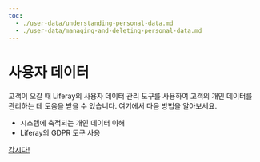```yaml
---
toc:
  - ./user-data/understanding-personal-data.md
  - ./user-data/managing-and-deleting-personal-data.md
---
```

# 사용자 데이터

고객이 오갈 때 Liferay의 사용자 데이터 관리 도구를 사용하여 고객의 개인 데이터를 관리하는 데 도움을 받을 수 있습니다. 여기에서 다음 방법을 알아보세요.

* 시스템에 축적되는 개인 데이터 이해
* Liferay의 GDPR 도구 사용

[갑시다!](./user-data/understanding-personal-data.md)
